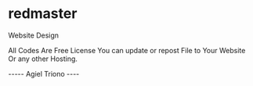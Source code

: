 # redmaster
Website Design


All Codes Are Free License
You can update or repost File to Your Website Or any other Hosting.





----- Agiel Triono ----
